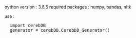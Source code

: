 python version : 3.6.5
required packages : numpy, pandas, nltk

use :
<pre>
  import cerebDB
  generator = cerebDB.CerebDB_Generator()
<code>
